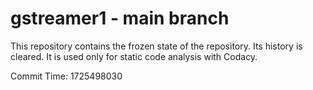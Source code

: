 # gstreamer1 - main branch

This repository contains the frozen state of the repository.
Its history is cleared. It is used only for static code
analysis with Codacy.

Commit Time: 1725498030